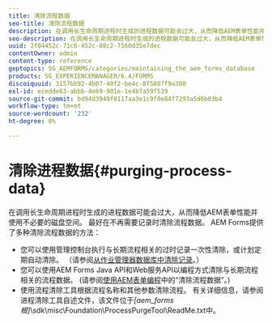 ```yaml
---
title: 清除流程数据
seo-title: 清除流程数据
description: 在调用长生命周期进程时生成的进程数据可能会过大，从而降低AEM表单性能并使用不必要的磁盘空间。 了解如何清除流程数据。
seo-description: 在调用长生命周期进程时生成的进程数据可能会过大，从而降低AEM表单性能并使用不必要的磁盘空间。 了解如何清除流程数据。
uuid: 2f04452c-71c6-452c-88c2-7560d35e7dec
contentOwner: admin
content-type: reference
geptopics: SG_AEMFORMS/categories/maintaining_the_aem_forms_database
products: SG_EXPERIENCEMANAGER/6.4/FORMS
discoiquuid: 3157bb92-4b07-40f2-be4c-8f5807f9a380
exl-id: ecedde63-abbb-4e69-901e-1e4b7a59f539
source-git-commit: bd94d3949f0117aa3e1c9f0e84f7293a5d6b03b4
workflow-type: tm+mt
source-wordcount: '232'
ht-degree: 0%

---
```


# 清除进程数据{#purging-process-data}

在调用长生命周期进程时生成的进程数据可能会过大，从而降低AEM表单性能并使用不必要的磁盘空间。 最好在不再需要记录时清除流程数据。 AEM Forms提供了多种清除流程数据的方法：

* 您可以使用管理控制台执行与长期流程相关的过时记录一次性清除，或计划定期自动清除。 （请参阅[从作业管理器数据库中清除记录](/help/forms/using/admin-help/purge-records-job-manager-database.md#purge-records-from-the-job-manager-database)。）
* 您可以使用AEM Forms Java API和Web服务API以编程方式清除与长期流程相关的流程数据。 (请参阅[使用AEM表单编程](https://www.adobe.com/go/learn_aemforms_programming_63)中的“清除流程数据”。)
* 使用流程清除工具根据流程名称和其他参数清除流程。 有关详细信息，请参阅进程清除工具自述文件，该文件位于&#x200B;*[aem_forms根]*\sdk\misc\Foundation\ProcessPurgeTool\ReadMe.txt中。
